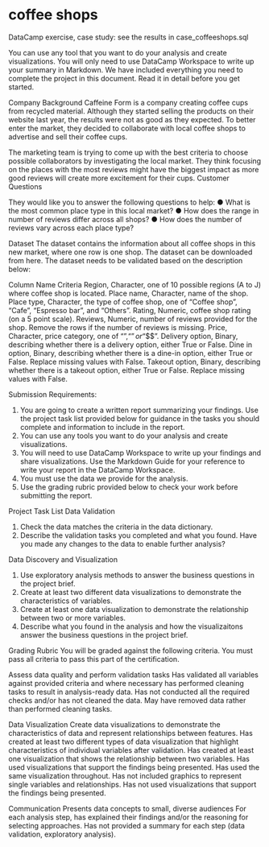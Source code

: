 # coffee shops
DataCamp exercise, case study: see the results in case_coffeeshops.sql


You can use any tool that you want to do your analysis and create visualizations. You will only need to use DataCamp Workspace to write up your summary in Markdown.
We have included everything you need to complete the project in this document. Read it in detail before you get started.

Company Background
Caffeine Form is a company creating coffee cups from recycled material. Although they started selling the products on their website last year, the results were not as good as they expected. To better enter the market, they decided to collaborate with local coffee shops to advertise and sell their coffee cups.

The marketing team is trying to come up with the best criteria to choose possible collaborators by investigating the local market. They think focusing on the places with the most reviews might have the biggest impact as more good reviews will create more excitement for their cups.
Customer Questions

They would like you to answer the following questions to help:
● What is the most common place type in this local market?
● How does the range in number of reviews differ across all shops?
● How does the number of reviews vary across each place type?

Dataset
The dataset contains the information about all coffee shops in this new market, where one row is one shop. The dataset can be downloaded from here.
The dataset needs to be validated based on the description below:
 
Column Name
Criteria
Region, Character, one of 10 possible regions (A to J) where coffee shop is located.
Place name, Character, name of the shop.
Place type, Character, the type of coffee shop, one of “Coffee shop”, “Cafe”, “Espresso bar”, and “Others”.
Rating, Numeric, coffee shop rating (on a 5 point scale).
Reviews, Numeric, number of reviews provided for the shop. Remove the rows if the number of reviews is missing.
Price, Character, price category, one of “$”, “$$” or “$$$”.
Delivery option, Binary, describing whether there is a delivery option, either True or False.
Dine in option, Binary, describing whether there is a dine-in option, either True or False. Replace missing values with False.
Takeout option, Binary, describing whether there is a takeout option, either True or False. Replace missing values with False.

Submission Requirements:
1. You are going to create a written report summarizing your findings. Use the project task list provided below for guidance in the tasks you should complete and information to include in the report.
2. You can use any tools you want to do your analysis and create visualizations.
3. You will need to use DataCamp Workspace to write up your findings and share visualizations. Use the Markdown Guide for your reference to write your report in the DataCamp Workspace.
4. You must use the data we provide for the analysis.
5. Use the grading rubric provided below to check your work before submitting the report.

Project Task List
Data Validation
1. Check the data matches the criteria in the data dictionary.
2. Describe the validation tasks you completed and what you found. Have you made any
changes to the data to enable further analysis?

Data Discovery and Visualization
1. Use exploratory analysis methods to answer the business questions in the project brief.
2. Create at least two different data visualizations to demonstrate the characteristics of variables.
3. Create at least one data visualization to demonstrate the relationship between two or more variables.
4. Describe what you found in the analysis and how the visualizaitons answer the business questions in the project brief.

Grading Rubric
You will be graded against the following criteria. You must pass all criteria to pass this part of the certification.

Assess data quality and perform validation tasks
Has validated all variables against provided criteria and where necessary has performed cleaning tasks to result in analysis-ready data.
Has not conducted all the required checks and/or has not cleaned the data. May have removed data rather than performed cleaning tasks.

Data Visualization
Create data visualizations to demonstrate the characteristics of data and represent relationships between features.
Has created at least two different types of data visualization that highlight characteristics of individual variables after validation.
Has created at least one visualization that shows the relationship between two variables.
Has used visualizations that support the findings being presented.
Has used the same visualization throughout.
Has not included graphics to represent single variables and relationships.
Has not used visualizations that support the findings being presented.

Communication
Presents data concepts to small, diverse audiences
For each analysis step, has explained their findings and/or the reasoning for selecting approaches.
Has not provided a summary for each step (data validation, exploratory analysis).
